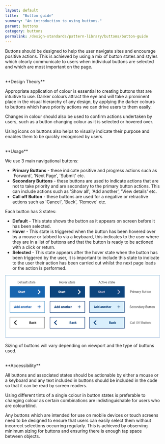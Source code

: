 ```yaml
---
layout: default
title:  "Button guide"
summary: "An introduction to using buttons."
parent: buttons
category: buttons
permalink: /design-standards/pattern-library/buttons/button-guide
---
```


Buttons should be designed to help the user navigate sites and encourage positive actions. This is achieved by using a mix of button states and styles which clearly communicate to users when individual buttons are selected and which are most important on the page.

<br>
**Design Theory**

Appropriate application of colour is essential to creating buttons that are intuitive to use. Darker colours attract the eye and will take a prominent place in the visual hierarchy of any design, by applying the darker colours to buttons which have priority actions we can drive users to them easily.

Changes in colour should also be used to confirm actions undertaken by users, such as a button changing colour as it is selected or hovered over.

Using icons on buttons also helps to visually indicate their purpose and enables them to be quickly recognised by users.


<br>
**Usage**

We use 3 main navigational buttons:

* **Primary Buttons** - these indicate positive and progress actions such as 'Forward', 'Next Page', 'Submit' etc.
* **Secondary Buttons** - these buttons are used to indicate actions that are not to take priority and are secondary to the primary button actions. This can include actions such as 'Show all', 'Add another', 'View details' etc.
* **Call off Button** - these buttons are used for a negative or retractive actions such as 'Cancel', 'Back', 'Remove' etc.

Each button has 3 states:

* **Default** - This state shows the button as it appears on screen before it has been selected.
* **Hover** - This state is triggered when the button has been hovered over by a mouse or tabbed to via a keyboard, this indicates to the user where they are in a list of buttons and that the button is ready to be actioned with a click or return.
* **Selected** - This state appears after the hover state when the button has been triggered by the user, it is important to include this state to indicate to the user their action has been carried out whilst the next page loads or the action is performed.


![Button types and states.](/assets/images/Design-standards-images/Buttonborder.jpg)

Sizing of buttons will vary depending on viewport and the type of buttons used.


<br>
**Accessibility**

All buttons and associated states should be actionable by either a mouse or a keyboard and any text included in buttons should be included in the code so that it can be read by screen readers.

Using different tints of a single colour in button states is preferable to changing colour as certain combinations are indistinguishable for users who are colourblind.

Any buttons which are intended for use on mobile devices or touch screens need to be designed to ensure that users can easily select them without incorrect selections occurring regularly. This is achieved by observing minimum sizing for buttons and ensuring there is enough tap space between objects.
